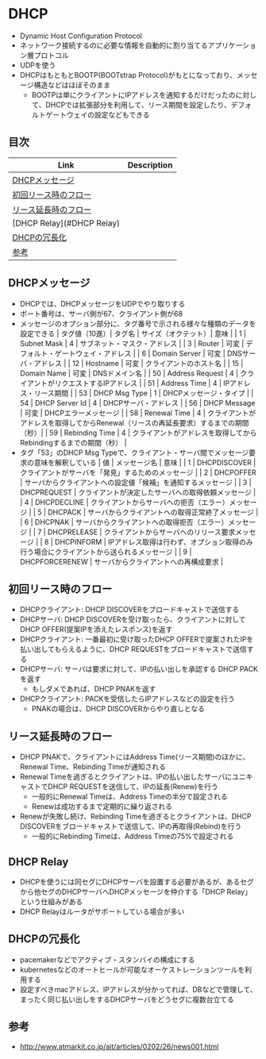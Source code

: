 # DHCP
* Dynamic Host Configuration Protocol
* ネットワーク接続するのに必要な情報を自動的に割り当てるアプリケーション層プロトコル
* UDPを使う
* DHCPはもともとBOOTP(BOOTstrap Protocol)がもとになっており、メッセージ構造などはほぼそのまま
    * BOOTPは単にクライアントにIPアドレスを通知するだけだったのに対して、DHCPでは拡張部分を利用して、リース期間を設定したり、デフォルトゲートウェイの設定などもできる


## 目次
| Link | Description |
| --- | --- |
| [DHCPメッセージ](#DHCPメッセージ)             | |
| [初回リース時のフロー](#初回リース時のフロー) | |
| [リース延長時のフロー](#リース延長時のフロー) | |
| [DHCP Relay](#DHCP Relay)                     | |
| [DHCPの冗長化](#DHCPの冗長化)                 | |
| [参考](#参考)                                 | |


## DHCPメッセージ
* DHCPでは、DHCPメッセージをUDPでやり取りする
* ポート番号は、サーバ側が67、クライアント側が68
* メッセージのオプション部分に、タグ番号で示される様々な種類のデータを設定できる
| タグ値（10進）|  タグ名          | サイズ（オクテット）|  意味                                                                                 |
| 1             |  Subnet Mask     | 4                   |  サブネット・マスク・アドレス                                                         |
| 3             |  Router          | 可変                |  デフォルト・ゲートウェイ・アドレス                                                   |
| 6             |  Domain Server   | 可変                |  DNSサーバ・アドレス                                                                  |
| 12            |  Hostname        | 可変                |  クライアントのホスト名                                                               |
| 15            |  Domain Name     | 可変                |  DNSドメイン名                                                                        |
| 50            |  Address Request | 4                   |  クライアントがリクエストするIPアドレス                                               |
| 51            |  Address Time    | 4                   |  IPアドレス・リース期間                                                               |
| 53            |  DHCP Msg Type   | 1                   |  DHCPメッセージ・タイプ                                                               |
| 54            |  DHCP Server Id  | 4                   |  DHCPサーバ・アドレス                                                                 |
| 56            |  DHCP Message    | 可変                |  DHCPエラーメッセージ                                                                 |
| 58            |  Renewal Time    | 4                   |  クライアントがアドレスを取得してからRenewal（リースの再延長要求）するまでの期間（秒）|
| 59            |  Rebinding Time  | 4                   |  クライアントがアドレスを取得してからRebindingするまでの期間（秒）                    |
* タグ「53」のDHCP Msg Typeで、クライアント・サーバ間でメッセージ要求の意味を解釈している
| 値 | メッセージ名   | 意味                                                                                    |
| 1  | DHCPDISCOVER   | クライアントがサーバを「発見」するためのメッセージ                                      |
| 2  | DHCPOFFER      | サーバからクライアントへの設定値「候補」を通知するメッセージ                            |
| 3  | DHCPREQUEST    | クライアントが決定したサーバへの取得依頼メッセージ                                      |
| 4  | DHCPDECLINE    | クライアントからサーバへの拒否（エラー）メッセージ                                      |
| 5  | DHCPACK        | サーバからクライアントへの取得正常終了メッセージ                                        |
| 6  | DHCPNAK        | サーバからクライアントへの取得拒否（エラー）メッセージ                                  |
| 7  | DHCPRELEASE    | クライアントからサーバへのリリース要求メッセージ                                        |
| 8  | DHCPINFORM     | IPアドレス取得は行わず、オプション取得のみ行う場合にクライアントから送られるメッセージ  |
| 9  | DHCPFORCERENEW | サーバからクライアントへの再構成要求                                                    |


## 初回リース時のフロー
* DHCPクライアント: DHCP DISCOVERをブロードキャストで送信する
* DHCPサーバ: DHCP DISCOVERを受け取ったら、クライアントに対してDHCP OFFER(提案IPを添えたレスポンス)を返す
* DHCPクライアント: 一番最初に受け取ったDHCP OFFERで提案されたIPを払い出してもらえるように、DHCP REQUESTをブロードキャストで送信する
* DHCPサーバ: サーバは要求に対して、IPの払い出しを承認する DHCP PACKを返す
    * もしダメであれば、DHCP PNAKを返す
* DHCPクライアント: PACKを受信したらIPアドレスなどの設定を行う
    * PNAKの場合は、DHCP DISCOVERからやり直しとなる


## リース延長時のフロー
* DHCP PNAKで、クライアントにはAddress Time(リース期間)のほかに、Renewal Time、Rebinding Timeが通知される
* Renewal Timeを過ぎるとクライアントは、IPの払い出したサーバにユニキャストでDHCP REQUESTを送信して、IPの延長(Renew)を行う
    * 一般的にRenewal Timeは、Address Timeの半分で設定される
    * Renewは成功するまで定期的に繰り返される
* Renewが失敗し続け、Rebinding Timeを過ぎるとクライアントは、DHCP DISCOVERをブロードキャストで送信して、IPの再取得(Rebind)を行う
    * 一般的にRebinding Timeは、Address Timeの75%で設定される


## DHCP Relay
* DHCPを使うには同セグにDHCPサーバを設置する必要があるが、あるセグから他セグのDHCPサーバへDHCPメッセージを仲介する「DHCP Relay」という仕組みがある
* DHCP Relayはルータがサポートしている場合が多い


## DHCPの冗長化
* pacemakerなどでアクティブ・スタンバイの構成にする
* kubernetesなどのオートヒールが可能なオーケストレーションツールを利用する
* 設定すべきmacアドレス、IPアドレスが分かってれば、DBなどで管理して、まったく同じ払い出しをするDHCPサーバをどうセグに複数台立てる


## 参考
* http://www.atmarkit.co.jp/ait/articles/0202/26/news001.html
